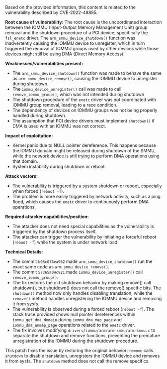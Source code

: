 Based on the provided information, this content is related to the vulnerability described by CVE-2022-48895.

**Root cause of vulnerability:**
The root cause is the uncoordinated interaction between the IOMMU (Input-Output Memory Management Unit) group removal and the shutdown procedure of a PCI device, specifically the `fsl_enetc` driver. The `arm_smmu_device_shutdown()` function was inadvertently causing the IOMMU device to unregister, which in turn triggered the removal of IOMMU groups used by other devices while those devices might still be using DMA (Direct Memory Access).

**Weaknesses/vulnerabilities present:**
- The `arm_smmu_device_shutdown()` function was made to behave the same as `arm_smmu_device_remove()`, causing the IOMMU device to unregister during shutdown.
- The `iommu_device_unregister()` call was made to call `remove_iommu_group()`, which was not intended during shutdown
- The shutdown procedure of the `enetc` driver was not coordinated with IOMMU group removal, leading to a race condition.
- The dependency of devices on IOMMU groups was not being properly handled during shutdown.
- The assumption that PCI device drivers must implement `shutdown()` if DMA is used with an IOMMU was not correct.

**Impact of exploitation:**
- Kernel panic due to NULL pointer dereference. This happens because the IOMMU domain might be released during shutdown of the SMMU, while the network device is still trying to perform DMA operations using that domain.
- System instability during shutdown or reboot.

**Attack vectors:**
- The vulnerability is triggered by a system shutdown or reboot, especially when forced (`reboot -f`).
- The problem is more easily triggered by network activity, such as a ping flood, which causes the `enetc` driver to continuously perform DMA operations.

**Required attacker capabilities/position:**
- The attacker does not need special capabilities as the vulnerability is triggered by the shutdown process itself.
- The attacker can trigger the vulnerability by initiating a forceful reboot (`reboot -f`) while the system is under network load.

**Technical Details:**
- The commit `b06c076ea962` made `arm_smmu_device_shutdown()` run the exact same code as `arm_smmu_device_remove()`.
- The commit `57365a04c921` made `iommu_device_unregister()` call `remove_iommu_group()`.
- The fix restores the old shutdown behavior by making remove() call shutdown(), but shutdown() does not call the remove() specific bits. The `shutdown()` method now only handles disabling translation, while the `remove()` method handles unregistering the IOMMU device and removing it from sysfs.
- The vulnerability is observed during a forced reboot (`reboot -f`). The stack trace provided shows null pointer dereferences within `iommu_get_dma_domain` during `iommu_dma_map_page` and `iommu_dma_unmap_page` operations related to the `enetc` driver.
- The fix involves modifying `drivers/iommu/arm/arm-smmu/arm-smmu.c` to separate the shutdown and remove functions, preventing the premature unregistration of the IOMMU during the shutdown procedure.

This patch fixes the issue by restoring the original behavior: `remove` calls `shutdown` to disable translation, unregisters the IOMMU device and removes it from sysfs. The `shutdown` method does not call the remove specifics.